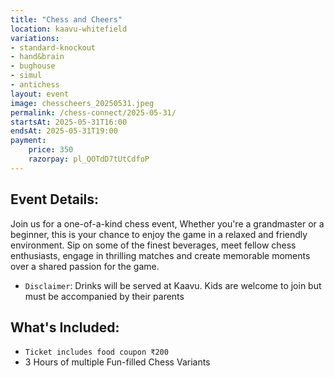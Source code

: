 ```yaml
---
title: "Chess and Cheers"
location: kaavu-whitefield
variations:
- standard-knockout
- hand&brain
- bughouse
- simul
- antichess
layout: event
image: chesscheers_20250531.jpeg
permalink: /chess-connect/2025-05-31/
startsAt: 2025-05-31T16:00
endsAt: 2025-05-31T19:00
payment:
    price: 350
    razorpay: pl_QOTdD7tUtCdfoP
---
```

## Event Details:

Join us for a one-of-a-kind chess event, Whether you're a grandmaster or a beginner, this is your chance to enjoy the game in a relaxed and friendly environment.
Sip on some of the finest beverages, meet fellow chess enthusiasts, engage in thrilling matches and create memorable moments over a shared passion for the game.

- `Disclaimer`: Drinks will be served at Kaavu. Kids are welcome to join but must be accompanied by their parents


## What's Included:
- `Ticket includes food coupon ₹200`
- 3 Hours of multiple Fun-filled Chess Variants